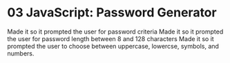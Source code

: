 # 03 JavaScript: Password Generator

Made it so it prompted the user for password criteria
    Made it so it prompted the user for password length between 8 and 128 characters
    Made it so it prompted the user to choose between uppercase, lowercse, symbols, and numbers.

